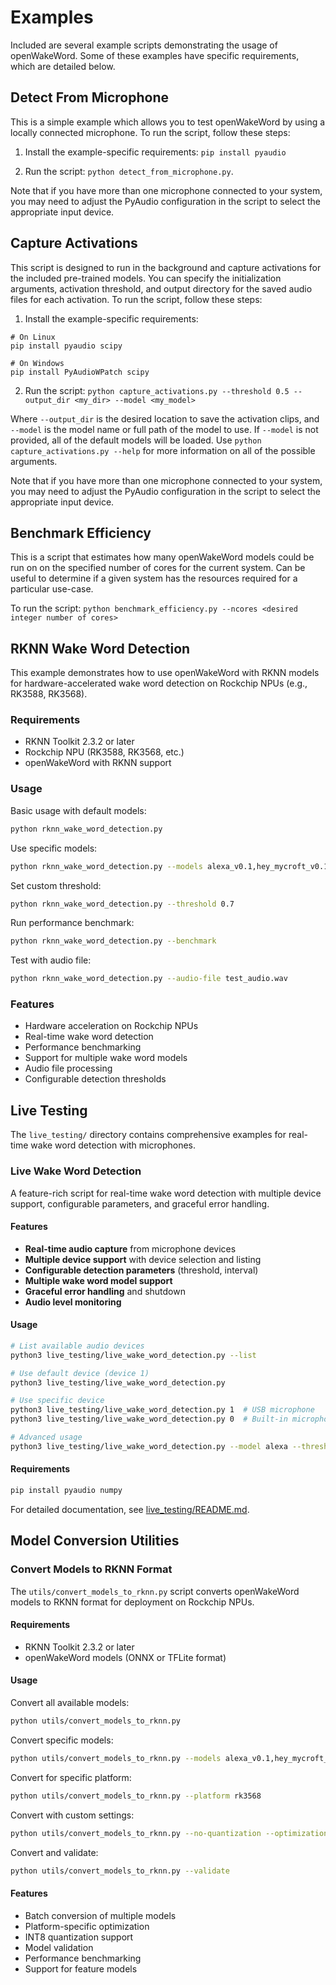 # Examples

Included are several example scripts demonstrating the usage of openWakeWord. Some of these examples have specific requirements, which are detailed below.

## Detect From Microphone

This is a simple example which allows you to test openWakeWord by using a locally connected microphone. To run the script, follow these steps:

1) Install the example-specific requirements: `pip install pyaudio`

2) Run the script: `python detect_from_microphone.py`.

Note that if you have more than one microphone connected to your system, you may need to adjust the PyAudio configuration in the script to select the appropriate input device.

## Capture Activations

This script is designed to run in the background and capture activations for the included pre-trained models. You can specify the initialization arguments, activation threshold, and output directory for the saved audio files for each activation. To run the script, follow these steps:

1) Install the example-specific requirements:

```
# On Linux
pip install pyaudio scipy

# On Windows
pip install PyAudioWPatch scipy
```

2) Run the script: `python capture_activations.py --threshold 0.5 --output_dir <my_dir> --model <my_model>`

Where `--output_dir` is the desired location to save the activation clips, and `--model` is the model name or full path of the model to use.
If `--model` is not provided, all of the default models will be loaded. Use `python capture_activations.py --help` for more information on all of the possible arguments.

Note that if you have more than one microphone connected to your system, you may need to adjust the PyAudio configuration in the script to select the appropriate input device.

## Benchmark Efficiency

This is a script that estimates how many openWakeWord models could be run on on the specified number of cores for the current system. Can be useful to determine if a given system has the resources required for a particular use-case.

To run the script: `python benchmark_efficiency.py --ncores <desired integer number of cores>`

## RKNN Wake Word Detection

This example demonstrates how to use openWakeWord with RKNN models for hardware-accelerated wake word detection on Rockchip NPUs (e.g., RK3588, RK3568).

### Requirements

- RKNN Toolkit 2.3.2 or later
- Rockchip NPU (RK3588, RK3568, etc.)
- openWakeWord with RKNN support

### Usage

Basic usage with default models:
```bash
python rknn_wake_word_detection.py
```

Use specific models:
```bash
python rknn_wake_word_detection.py --models alexa_v0.1,hey_mycroft_v0.1
```

Set custom threshold:
```bash
python rknn_wake_word_detection.py --threshold 0.7
```

Run performance benchmark:
```bash
python rknn_wake_word_detection.py --benchmark
```

Test with audio file:
```bash
python rknn_wake_word_detection.py --audio-file test_audio.wav
```

### Features

- Hardware acceleration on Rockchip NPUs
- Real-time wake word detection
- Performance benchmarking
- Support for multiple wake word models
- Audio file processing
- Configurable detection thresholds

## Live Testing

The `live_testing/` directory contains comprehensive examples for real-time wake word detection with microphones.

### Live Wake Word Detection

A feature-rich script for real-time wake word detection with multiple device support, configurable parameters, and graceful error handling.

#### Features

- **Real-time audio capture** from microphone devices
- **Multiple device support** with device selection and listing
- **Configurable detection parameters** (threshold, interval)
- **Multiple wake word model support**
- **Graceful error handling** and shutdown
- **Audio level monitoring**

#### Usage

```bash
# List available audio devices
python3 live_testing/live_wake_word_detection.py --list

# Use default device (device 1)
python3 live_testing/live_wake_word_detection.py

# Use specific device
python3 live_testing/live_wake_word_detection.py 1  # USB microphone
python3 live_testing/live_wake_word_detection.py 0  # Built-in microphone

# Advanced usage
python3 live_testing/live_wake_word_detection.py --model alexa --threshold 0.7 --interval 0.25
```

#### Requirements

```bash
pip install pyaudio numpy
```

For detailed documentation, see [live_testing/README.md](live_testing/README.md).

## Model Conversion Utilities

### Convert Models to RKNN Format

The `utils/convert_models_to_rknn.py` script converts openWakeWord models to RKNN format for deployment on Rockchip NPUs.

#### Requirements

- RKNN Toolkit 2.3.2 or later
- openWakeWord models (ONNX or TFLite format)

#### Usage

Convert all available models:
```bash
python utils/convert_models_to_rknn.py
```

Convert specific models:
```bash
python utils/convert_models_to_rknn.py --models alexa_v0.1,hey_mycroft_v0.1
```

Convert for specific platform:
```bash
python utils/convert_models_to_rknn.py --platform rk3568
```

Convert with custom settings:
```bash
python utils/convert_models_to_rknn.py --no-quantization --optimization-level 2
```

Convert and validate:
```bash
python utils/convert_models_to_rknn.py --validate
```

#### Features

- Batch conversion of multiple models
- Platform-specific optimization
- INT8 quantization support
- Model validation
- Performance benchmarking
- Support for feature models
